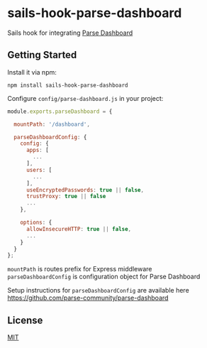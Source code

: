 # sails-hook-parse-dashboard

Sails hook for integrating [Parse Dashboard](https://github.com/parse-community/parse-dashboard)

## Getting Started

Install it via npm:

```shell
npm install sails-hook-parse-dashboard
```

Configure `config/parse-dashboard.js` in your project:

```javascript
module.exports.parseDashboard = {

  mountPath: '/dashboard',

  parseDashboardConfig: {
    config: {
      apps: [
        ...
      ],
      users: [
        ...
      ],
      useEncryptedPasswords: true || false,
      trustProxy: true || false
      ...
    },

    options: {
      allowInsecureHTTP: true || false,
      ...
    }
  }
};
```

`mountPath` is routes prefix for Express middleware  
`parseDashboardConfig` is configuration object for Parse Dashboard  

Setup instructions for `parseDashboardConfig` are available here https://github.com/parse-community/parse-dashboard

## License

[MIT](./LICENSE)
